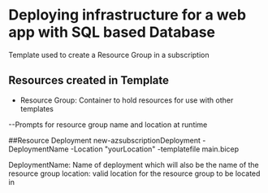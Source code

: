 # Deploying infrastructure for a web app with SQL based Database
Template used to create a Resource Group in a subscription

## Resources created in Template
* Resource Group: Container to hold resources for use with other templates

--Prompts for resource group name and location at runtime

##Resource Deployment
new-azsubscriptionDeployment -DeploymentName -Location "yourLocation" -templatefile main.bicep

DeploymentName: Name of deployment which will also be the name of the resource group
location: valid location for the resource group to be located in
